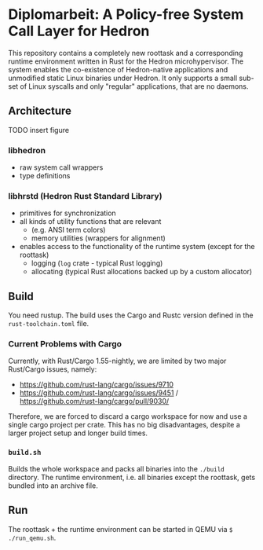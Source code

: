 # Diplomarbeit: A Policy-free System Call Layer for Hedron
This repository contains a completely new roottask and a corresponding runtime environment written in Rust
for the Hedron microhypervisor. The system enables the co-existence of Hedron-native applications and unmodified
static Linux binaries under Hedron. It only supports a small sub-set of Linux syscalls and only "regular"
applications, that are no daemons.

## Architecture
TODO insert figure

### libhedron
- raw system call wrappers
- type definitions

### libhrstd (Hedron Rust Standard Library)
- primitives for synchronization
- all kinds of utility functions that are relevant
  - (e.g. ANSI term colors)
  - memory utilities (wrappers for alignment)
- enables access to the functionality of the runtime system (except for the roottask)
  - logging (`log` crate - typical Rust logging)
  - allocating (typical Rust allocations backed up by a custom allocator)

## Build
You need rustup. The build uses the Cargo and Rustc version defined in the `rust-toolchain.toml` file.

### Current Problems with Cargo
Currently, with Rust/Cargo 1.55-nightly, we are limited by two major Rust/Cargo issues, namely:
- https://github.com/rust-lang/cargo/issues/9710
- https://github.com/rust-lang/cargo/issues/9451 / https://github.com/rust-lang/cargo/pull/9030/

Therefore, we are forced to discard a cargo workspace for now and use a single cargo
project per crate. This has no big disadvantages, despite a larger project
setup and longer build times.

### `build.sh`
Builds the whole workspace and packs all binaries into the `./build` directory.
The runtime environment, i.e. all binaries except the roottask, gets bundled into
an archive file.


## Run
The roottask + the runtime environment can be started in QEMU via `$ ./run_qemu.sh`.
